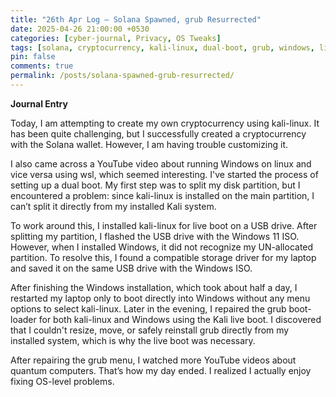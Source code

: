 ```yaml
---
title: "26th Apr Log – Solana Spawned, grub Resurrected"
date: 2025-04-26 21:00:00 +0530
categories: [cyber-journal, Privacy, OS Tweaks]
tags: [solana, cryptocurrency, kali-linux, dual-boot, grub, windows, linux, partitioning, live-usb, quantum-computing]
pin: false
comments: true
permalink: /posts/solana-spawned-grub-resurrected/
---
```

**Journal Entry**

Today, I am attempting to create my own cryptocurrency using kali-linux. It has been quite challenging, but I successfully created a cryptocurrency with the Solana wallet. However, I am having trouble customizing it.

I also came across a YouTube video about running Windows on linux and vice versa using wsl, which seemed interesting. I've started the process of setting up a dual boot. My first step was to split my disk partition, but I encountered a problem: since kali-linux is installed on the main partition, I can’t split it directly from my installed Kali system.

To work around this, I installed kali-linux for live boot on a USB drive. After splitting my partition, I flashed the USB drive with the Windows 11 ISO. However, when I installed Windows, it did not recognize my UN-allocated partition. To resolve this, I found a compatible storage driver for my laptop and saved it on the same USB drive with the Windows ISO.

After finishing the Windows installation, which took about half a day, I restarted my laptop only to boot directly into Windows without any menu options to select kali-linux. Later in the evening, I repaired the grub boot-loader for both kali-linux and Windows using the Kali live boot. I discovered that I couldn't resize, move, or safely reinstall grub directly from my installed system, which is why the live boot was necessary.

After repairing the grub menu, I watched more YouTube videos about quantum computers. That’s how my day ended. I realized I actually enjoy fixing OS-level problems.
